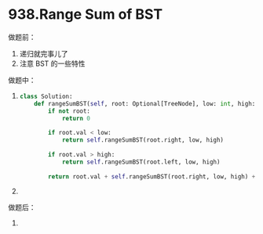 # 938.Range Sum of BST

做题前：

1. 递归就完事儿了
1. 注意 BST 的一些特性

做题中：

1. ```python
   class Solution:
       def rangeSumBST(self, root: Optional[TreeNode], low: int, high: int) -> int:
           if not root:
               return 0
           
           if root.val < low:
               return self.rangeSumBST(root.right, low, high)
           
           if root.val > high:
               return self.rangeSumBST(root.left, low, high)
           
           return root.val + self.rangeSumBST(root.right, low, high) + self.rangeSumBST(root.left, low, high)
   ```

1. 



做题后：

1. 

